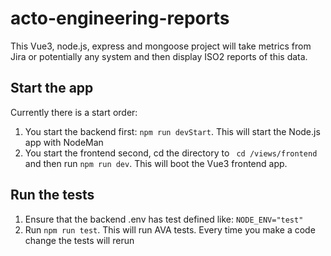 # acto-engineering-reports
This Vue3, node.js, express and mongoose project will take metrics from Jira or potentially any system and then display ISO2 reports of this data.

<h2>Start the app</h2>
<p>
Currently there is a start order:
<ol>
    <li>
        You start the backend first: <code>npm run devStart</code>. This will start the Node.js app with NodeMan
    </li>
    <li>
        You start the frontend second, cd the directory to <code> cd /views/frontend</code> and then run <code>npm run dev</code>. This will boot the Vue3 frontend app.
    </li>
</ol>
</p>

<h2>Run the tests</h2>
<p>
<ol>
    <li>Ensure that the backend .env has test defined like: <code>NODE_ENV="test"</code></li>
    <li>Run <code>npm run test</code>. This will run AVA tests. Every time you make a code change the tests will rerun</li>
</ol>
</p>